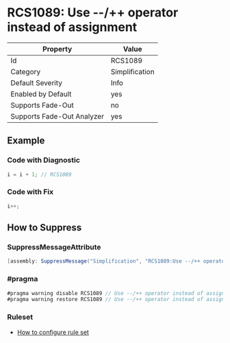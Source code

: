 # RCS1089: Use \-\-/\+\+ operator instead of assignment

Property | Value
--- | ---
Id|RCS1089
Category|Simplification
Default Severity|Info
Enabled by Default|yes
Supports Fade\-Out|no
Supports Fade\-Out Analyzer|yes

## Example

### Code with Diagnostic

```csharp
i = i + 1; // RCS1089
```

### Code with Fix

```csharp
i++;
```

## How to Suppress

### SuppressMessageAttribute

```csharp
[assembly: SuppressMessage("Simplification", "RCS1089:Use --/++ operator instead of assignment.", Justification = "<Pending>")]
```

### \#pragma

```csharp
#pragma warning disable RCS1089 // Use --/++ operator instead of assignment.
#pragma warning restore RCS1089 // Use --/++ operator instead of assignment.
```

### Ruleset

* [How to configure rule set](../HowToConfigureAnalyzers.md)
